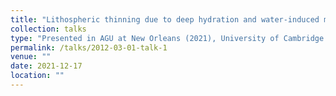```yaml
---
title: "Lithospheric thinning due to deep hydration and water-induced mantle melting at oceanic transform plate boundaries"
collection: talks
type: "Presented in AGU at New Orleans (2021), University of Cambridge (2022), Chinese Academy of Geological Sciences (2022), Conference on Earth System Science (in Chinese, 2023)"
permalink: /talks/2012-03-01-talk-1
venue: ""
date: 2021-12-17
location: ""
---
```

